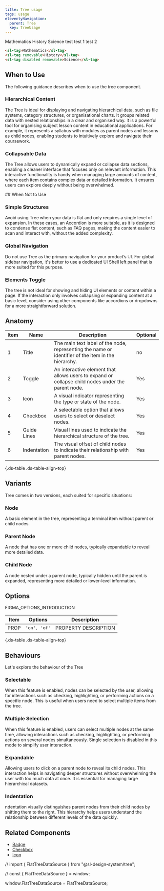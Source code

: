 ```yaml
---
title: Tree usage
tags: usage
eleventyNavigation:
  parent: Tree
  key: TreeUsage
---
```

<section class="no-heading">

<div class="ds-example">
<sl-tag>Mathematics</sl-tag>
<sl-tag removable>History</sl-tag>
<sl-tag disabled removable>Science</sl-tag>
<sl-badge>test</sl-badge>
<sl-tree id="tree" aria-label="Tree label"></sl-tree>
<sl-tree id="tree2" aria-label="Tree label">
<sl-tree-node>test 1</sl-tree-node>
<sl-tree-node>test 2</sl-tree-node>
</sl-tree>
</div>

<div class="ds-code">

  ```html
<sl-tag>Mathematics</sl-tag>
<sl-tag removable>History</sl-tag>
<sl-tag disabled removable>Science</sl-tag>
  ```

</div>
</section>

<section>

## When to Use
The following guidance describes when to use the tree component.

### Hierarchical Content
The Tree is ideal for displaying and navigating hierarchical data, such as file systems, category structures, or organisational charts. It groups related data with nested relationships in a clear and organised way. It is a powerful tool for organising subject lesson content in educational applications. For example, it represents a syllabus with modules as parent nodes and lessons as child nodes, enabling students to intuitively explore and navigate their coursework. 

### Collapsable Data
The Tree allows users to dynamically expand or collapse data sections, enabling a cleaner interface that focuses only on relevant information. This interactive functionality is handy when managing large amounts of content, where each item contains complex data or detailed information. It ensures users can explore deeply without being overwhelmed.

</section>


<section>
## When Not to Use

### Simple Structures
Avoid using Tree when your data is flat and only requires a single level of expansion. In these cases, an Accordion is more suitable, as it is designed to condense flat content, such as FAQ pages, making the content easier to scan and interact with, without the added complexity.

### Global Navigation
Do not use Tree as the primary navigation for your product’s UI. For global sidebar navigation, it's better to use a dedicated UI Shell left panel that is more suited for this purpose.

### Elements Toggle
The tree is not ideal for showing and hiding UI elements or content within a page. If the interaction only involves collapsing or expanding content at a basic level, consider using other components like accordions or dropdowns for a more straightforward solution.

</section>


<section>

## Anatomy

|Item|Name|Description|Optional|
|-|-|-|-|
|1|Title|The main text label of the node, representing the name or identifier of the item in the hierarchy.|no|
|2|Toggle|An interactive element that allows users to expand or collapse child nodes under the parent node.|Yes|
|3|Icon|A visual indicator representing the type or state of the node.|Yes|
|4|Checkbox|A selectable option that allows users to select or deselect nodes.|Yes|
|5|Guide Lines|Visual lines used to indicate the hierarchical structure of the tree.|Yes|
|6|Indentation|The visual offset of child nodes to indicate their relationship with parent nodes.|Yes|

{.ds-table .ds-table-align-top}

</section>


<section>

## Variants
Tree comes in two versions, each suited for specific situations:

### Node
A basic element in the tree, representing a terminal item without parent or child nodes.

### Parent Node
A node that has one or more child nodes, typically expandable to reveal more detailed data.

### Child Node
A node nested under a parent node, typically hidden until the parent is expanded, representing more detailed or lower-level information.

</section>


<section>

## Options
FIGMA_OPTIONS_INTRODUCTION

|Item|Options|Description|
|-|-|-|
|PROP|`'on', 'of'`|PROPERTY DESCRIPTION |

{.ds-table .ds-table-align-top}

</section>


<section>

## Behaviours  
Let's explore the behaviour of the Tree

### Selectable
When this feature is enabled, nodes can be selected by the user, allowing for interactions such as checking, highlighting, or performing actions on a specific node. This is useful when users need to select multiple items from the tree.

### Multiple Selection
When this feature is enabled, users can select multiple nodes at the same time, allowing interactions such as checking, highlighting, or performing actions on several nodes simultaneously. Single selection is disabled in this mode to simplify user interaction.

### Expandable
Allowing users to click on a parent node to reveal its child nodes. This interaction helps in navigating deeper structures without overwhelming the user with too much data at once. It is essential for managing large hierarchical datasets.

### Indentation
ndentation visually distinguishes parent nodes from their child nodes by shifting them to the right. This hierarchy helps users understand the relationship between different levels of the data quickly.

</section>


<section>

## Related Components

- [Badge](/categories/components/badge/usage)
- [Checkbox](/categories/components/checkbox/usage)
- [Icon](/categories/components/icon/usage)

</section>

// import { FlatTreeDataSource } from "@sl-design-system/tree";

// const { FlatTreeDataSource } = window;

[//]: # (    scopedElements = {)

[//]: # (      'sl-button': Button,)

[//]: # (      'sl-button-bar': ButtonBar,)

[//]: # (      'sl-icon': Icon)

[//]: # (    };)


window.FlatTreeDataSource = FlatTreeDataSource;

<script type="module">


const tree = document.querySelector("#tree");
let dataSource;
let renderer;
let scopedElements;

const flatData = [
  {
    id: 0,
    expandable: true,
    level: 0,
    name: 'textarea'
  },
  {
    id: 1,
    expandable: false,
    level: 1,
    name: 'package.json'
  },
  {
    id: 2,
    expandable: true,
    level: 0,
    name: 'tooltip'
  },
  {
    id: 3,
    expandable: false,
    level: 1,
    name: 'package.json'
  },
  {
    id: 4,
    expandable: true,
    level: 0,
    name: 'tree'
  },
  {
    id: 5,
    expandable: true,
    level: 1,
    name: 'src'
  },
  {
    id: 6,
    expandable: false,
    level: 2,
    name: 'flat-tree-model.ts'
  },
  {
    id: 7,
    expandable: false,
    level: 2,
    name: 'nested-tree-model.ts'
  },
  {
    id: 8,
    expandable: false,
    level: 2,
    name: 'tree-model.ts'
  },
  {
    id: 9,
    expandable: false,
    level: 2,
    name: 'tree-node.scss'
  },
  {
    id: 10,
    expandable: false,
    level: 2,
    name: 'tree-node.ts'
  },
  {
    id: 11,
    expandable: false,
    level: 2,
    name: 'tree.ts'
  },
  {
    id: 12,
    expandable: false,
    level: 2,
    name: 'utils.ts'
  },
  {
    id: 13,
    expandable: false,
    level: 1,
    name: 'index.ts'
  },
  {
    id: 14,
    expandable: false,
    level: 1,
    name: 'package.json'
  },
  {
    id: 15,
    expandable: false,
    level: 1,
    name: 'register.ts'
  },
  {
    id: 16,
    expandable: false,
    level: 0,
    name: 'eslint.config.mjs'
  },
  {
    id: 17,
    expandable: false,
    level: 0,
    name: 'stylelint.config.mjs'
  }
];

  dataSource = new FlatTreeDataSource(flatData, {
      getIcon: ({ name }, expanded) => (name.includes('.') ? 'far-file-lines' : `far-folder${expanded ? '-open' : ''}`),
      getId: item => item.id,
      getLabel: ({ name }) => name,
      getLevel: ({ level }) => level,
      isExpandable: ({ expandable }) => expandable,
      isExpanded: ({ name }) => ['tree', 'src'].includes(name)
    });

    renderer = node => {
      const icon = node.label.includes('.') ? 'far-file-lines' : `far-folder${node.expanded ? '-open' : ''}`;

      const onClickEdit = (event) => {
        event.stopPropagation();
      };

      const onClickRemove = (event) => {
        event.stopPropagation();
      };

      return html`
        ${icon ? html`<sl-icon size="sm" .name=${icon}></sl-icon>` : nothing}
        <span>${node.label}</span>

        <sl-button fill="ghost" size="sm" slot="actions" @click=${onClickEdit} aria-label="Edit">
          <sl-icon name="far-pen"></sl-icon>
        </sl-button>
        <sl-button fill="ghost" size="sm" slot="actions" @click=${onClickRemove} aria-label="Remove">
          <sl-icon name="far-trash"></sl-icon>
        </sl-button>
      `;
    };

if (tree) {
  tree.dataSource = dataSource;
  tree.renderer = renderer;
  tree.scopedElements = scopedElements;
}

console.log('treee before raf', tree, tree?.scopedElements);

requestAnimationFrame(() => {

const flatData = [
  {
    id: 0,
    expandable: true,
    level: 0,
    name: 'textarea'
  },
  {
    id: 1,
    expandable: false,
    level: 1,
    name: 'package.json'
  },
  {
    id: 2,
    expandable: true,
    level: 0,
    name: 'tooltip'
  },
  {
    id: 3,
    expandable: false,
    level: 1,
    name: 'package.json'
  },
  {
    id: 4,
    expandable: true,
    level: 0,
    name: 'tree'
  },
  {
    id: 5,
    expandable: true,
    level: 1,
    name: 'src'
  },
  {
    id: 6,
    expandable: false,
    level: 2,
    name: 'flat-tree-model.ts'
  },
  {
    id: 7,
    expandable: false,
    level: 2,
    name: 'nested-tree-model.ts'
  },
  {
    id: 8,
    expandable: false,
    level: 2,
    name: 'tree-model.ts'
  },
  {
    id: 9,
    expandable: false,
    level: 2,
    name: 'tree-node.scss'
  },
  {
    id: 10,
    expandable: false,
    level: 2,
    name: 'tree-node.ts'
  },
  {
    id: 11,
    expandable: false,
    level: 2,
    name: 'tree.ts'
  },
  {
    id: 12,
    expandable: false,
    level: 2,
    name: 'utils.ts'
  },
  {
    id: 13,
    expandable: false,
    level: 1,
    name: 'index.ts'
  },
  {
    id: 14,
    expandable: false,
    level: 1,
    name: 'package.json'
  },
  {
    id: 15,
    expandable: false,
    level: 1,
    name: 'register.ts'
  },
  {
    id: 16,
    expandable: false,
    level: 0,
    name: 'eslint.config.mjs'
  },
  {
    id: 17,
    expandable: false,
    level: 0,
    name: 'stylelint.config.mjs'
  }
];

  dataSource = new FlatTreeDataSource(flatData, {
      getIcon: ({ name }, expanded) => (name.includes('.') ? 'far-file-lines' : `far-folder${expanded ? '-open' : ''}`),
      getId: item => item.id,
      getLabel: ({ name }) => name,
      getLevel: ({ level }) => level,
      isExpandable: ({ expandable }) => expandable,
      isExpanded: ({ name }) => ['tree', 'src'].includes(name)
    });

    renderer = node => {
      const icon = node.label.includes('.') ? 'far-file-lines' : `far-folder${node.expanded ? '-open' : ''}`;

      const onClickEdit = (event) => {
        event.stopPropagation();
      };

      const onClickRemove = (event) => {
        event.stopPropagation();
      };

      return html`
        ${icon ? html`<sl-icon size="sm" .name=${icon}></sl-icon>` : nothing}
        <span>${node.label}</span>

        <sl-button fill="ghost" size="sm" slot="actions" @click=${onClickEdit} aria-label="Edit">
          <sl-icon name="far-pen"></sl-icon>
        </sl-button>
        <sl-button fill="ghost" size="sm" slot="actions" @click=${onClickRemove} aria-label="Remove">
          <sl-icon name="far-trash"></sl-icon>
        </sl-button>
      `;
    };

if (tree) {
  tree.dataSource = dataSource;
  tree.renderer = renderer;
  tree.scopedElements = scopedElements;
}

console.log('tree in raf', tree);

});
</script>
